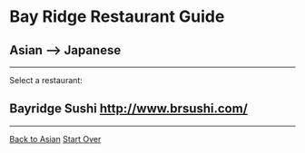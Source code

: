 # Bay Ridge Restaurant Guide
## Asian --> Japanese
---
Select a restaurant:
## Bayridge Sushi http://www.brsushi.com/
---
[Back to Asian](../asian.md)
[Start Over](../home.md)
